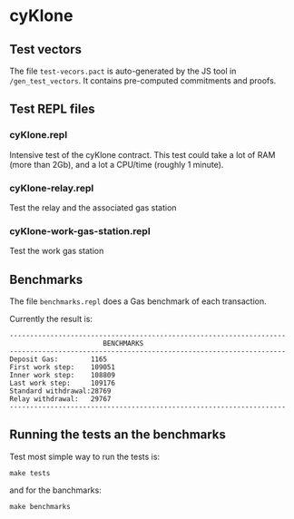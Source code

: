 # cyKlone



## Test vectors
The file `test-vecors.pact` is auto-generated by the JS tool in `/gen_test_vectors`. It contains pre-computed commitments and proofs.

## Test REPL files

### cyKlone.repl
Intensive test of the cyKlone contract. This test could take a lot of RAM (more than 2Gb), and a lot a CPU/time (roughly 1 minute).

### cyKlone-relay.repl
Test the relay and the associated gas station

### cyKlone-work-gas-station.repl
Test the work gas station

## Benchmarks
The file `benchmarks.repl` does a Gas benchmark of each transaction.

Currently the result is:
```
--------------------------------------------------------------------
                       BENCHMARKS                                   
--------------------------------------------------------------------
Deposit Gas:        1165
First work step:    109051
Inner work step:    108809
Last work step:     109176
Standard withdrawal:28769
Relay withdrawal:   29767
--------------------------------------------------------------------

```

## Running the tests an the benchmarks
Test most simple way to run the tests is:

```shell
make tests
```

and for the banchmarks:

```shell
make benchmarks
```
